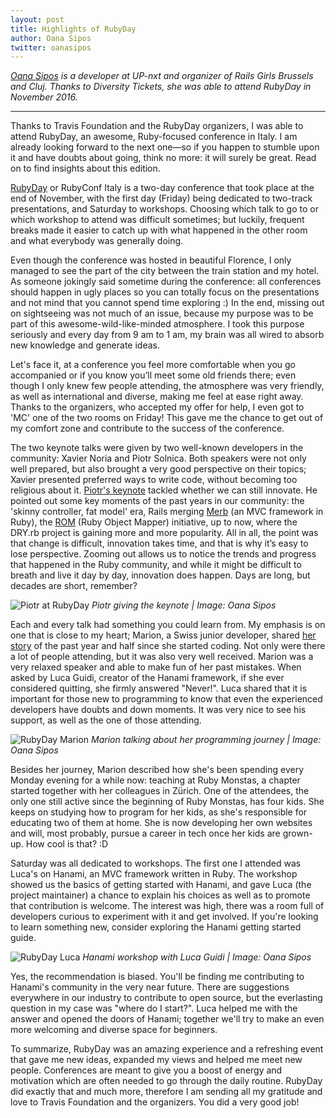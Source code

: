 ```yaml
---
layout: post
title: Highlights of RubyDay
author: Oana Sipos
twitter: oanasipos
---
```


*[Oana Sipos](http://twitter.com/oanasipos) is a developer at UP-nxt and organizer of Rails Girls Brussels and Cluj. Thanks to Diversity Tickets, she was able to attend RubyDay in November 2016.*

---

Thanks to Travis Foundation and the RubyDay organizers, I was able to attend RubyDay, an awesome, Ruby-focused conference in Italy. I am already looking forward to the next one—so if you happen to stumble upon it and have doubts about going, think no more: it will surely be great. Read on to find insights about this edition.

[RubyDay](http://www.rubyday.it/) or RubyConf Italy is a two-day conference that took place at the end of November, with the first day (Friday) being dedicated to two-track presentations, and Saturday to workshops. Choosing which talk to go to or which workshop to attend was difficult sometimes; but luckily, frequent breaks made it easier to catch up with what happened in the other room and what everybody was generally doing.

Even though the conference was hosted in beautiful Florence, I only managed to see the part of the city between the train station and my hotel. As someone jokingly said sometime during the conference: all conferences should happen in ugly places so you can totally focus on the presentations and not mind that you cannot spend time exploring :) In the end, missing out on sightseeing  was not much of an issue, because my purpose was to be part of this awesome-wild-like-minded atmosphere. I took this purpose seriously and every day from 9 am to 1 am, my brain was all wired to absorb new knowledge and generate ideas.

Let's face it, at a conference you feel more comfortable when you go accompanied or if you know you’ll meet some old friends there; even though I only knew few people attending, the atmosphere was very friendly, as well as international and diverse, making me feel at ease right away. Thanks to the organizers, who accepted my offer for help, I even got to 'MC' one of the two rooms on Friday! This gave me the chance to get out of my comfort zone and contribute to the success of the conference.


The two keynote talks were given by two well-known developers in the community: Xavier Noria and Piotr Solnica. Both speakers were not only well prepared, but also brought a very good perspective on their topics; Xavier presented preferred ways to write code, without becoming too religious about it.
[Piotr's keynote](http://www.slideshare.net/PiotrSolnica/rubyday-2016-can-we-still-innovate) tackled whether we can still innovate. He pointed out some key moments of the past years in our community: the 'skinny controller, fat model' era, Rails merging [Merb](https://en.wikipedia.org/wiki/Merb) (an MVC framework in Ruby), the [ROM](http://rom-rb.org/) (Ruby Object Mapper) initiative, up to now, where the DRY.rb project is gaining more and more popularity. All in all, the point was that change is difficult, innovation takes time, and that is why it’s easy to lose perspective. Zooming out allows us to notice the trends and progress that happened in the Ruby community, and while it might be difficult to breath and live it day by day, innovation does happen. Days are long, but decades are short, remember?

![Piotr at RubyDay](/images/blog/2016-12-15-rubyday-piotr.jpg)
<em> Piotr giving the keynote | Image: Oana Sipos</em>

Each and every talk had something you could learn from. My emphasis is on one that is close to my heart; Marion, a Swiss junior developer, shared [her story](http://slides.com/marionschleifer/deck#/1) of the past year and half since she started coding. Not only were there a lot of people attending, but it was also very well received. Marion was a very relaxed speaker and able to make fun of her past mistakes. When asked by Luca Guidi, creator of the Hanami framework, if she ever considered quitting, she firmly answered "Never!". Luca shared that it is important for those new to programming to know that even the experienced developers have doubts and down moments. It was very nice to see his support, as well as the one of those attending.


![RubyDay Marion](/images/blog/2016-12-15-rubyday-marion.jpg)
<em> Marion talking about her programming journey | Image: Oana Sipos</em>

Besides her journey, Marion described how she's been spending every Monday evening for a while now: teaching at Ruby Monstas, a chapter started together with her colleagues in Zürich. One of the attendees, the only one still active since the beginning of Ruby Monstas, has four kids. She keeps on studying how to program for her kids, as she's responsible for educating two of them at home. She is now developing her own websites and will, most probably, pursue a career in tech once her kids are grown-up. How cool is that? :D

Saturday was all dedicated to workshops. The first one I attended was Luca's on Hanami, an MVC framework written in Ruby. The workshop showed us the basics of getting started with Hanami, and gave Luca (the project maintainer) a chance to explain his choices as well as to promote that contribution is welcome. The interest was high, there was a room full of developers curious to experiment with it and get involved. If you're looking to learn something new, consider exploring the Hanami getting started guide.


![RubyDay Luca](/images/blog/2016-12-15-rubyday-hanami.jpg)
<em> Hanami workshop with Luca Guidi | Image: Oana Sipos</em>

Yes, the recommendation is biased. You'll be finding me contributing to Hanami's community in the very near future. There are suggestions everywhere in our industry to contribute to open source, but the everlasting question in my case was "where do I start?". Luca helped me with the answer and opened the doors of Hanami; together we'll try to make an even more welcoming and diverse space for beginners.

To summarize, RubyDay was an amazing experience and a refreshing event that gave me new ideas, expanded my views and helped me meet new people. Conferences are meant to give you a boost of energy and motivation which are often needed to go through the daily routine. RubyDay did exactly that and much more, therefore I am sending all my gratitude and love to Travis Foundation and the organizers. You did a very good job!

